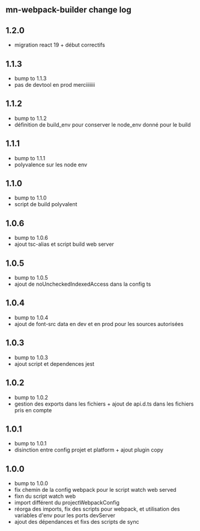 ## mn-webpack-builder change log

## 1.2.0

- migration react 19 + début correctifs

## 1.1.3

- bump to 1.1.3
- pas de devtool en prod merciiiiiii

## 1.1.2

- bump to 1.1.2
- définition de build_env pour conserver le node_env donné pour le build

## 1.1.1

- bump to 1.1.1
- polyvalence sur les node env

## 1.1.0

- bump to 1.1.0
- script de build polyvalent

## 1.0.6

- bump to 1.0.6
- ajout tsc-alias et script build web server

## 1.0.5

- bump to 1.0.5
- ajout de noUncheckedIndexedAccess dans la config ts

## 1.0.4

- bump to 1.0.4
- ajout de font-src data en dev et en prod pour les sources autorisées

## 1.0.3

- bump to 1.0.3
- ajout script et dependences jest

## 1.0.2

- bump to 1.0.2
- gestion des exports dans les fichiers + ajout de api.d.ts dans les fichiers pris en compte

## 1.0.1

- bump to 1.0.1
- disinction entre config projet et platform + ajout plugin copy

## 1.0.0

- bump to 1.0.0
- fix chemin de la config webpack pour le script watch web served
- fixn du script watch web
- import différent du projectWebpackConfig
- réorga des imports, fix des scripts pour webpack, et utilisation des variables d'env pour les ports devServer
- ajout des dépendances et fixs des scripts de sync

